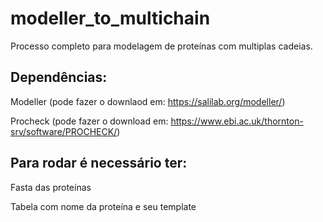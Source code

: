 # modeller_to_multichain
Processo completo para modelagem de proteínas com multiplas cadeias.

## Dependências: 
Modeller (pode fazer o downlaod em: https://salilab.org/modeller/)

Procheck (pode fazer o download em: https://www.ebi.ac.uk/thornton-srv/software/PROCHECK/)

## Para rodar é necessário ter:
Fasta das proteínas 

Tabela com nome da proteína e seu template
